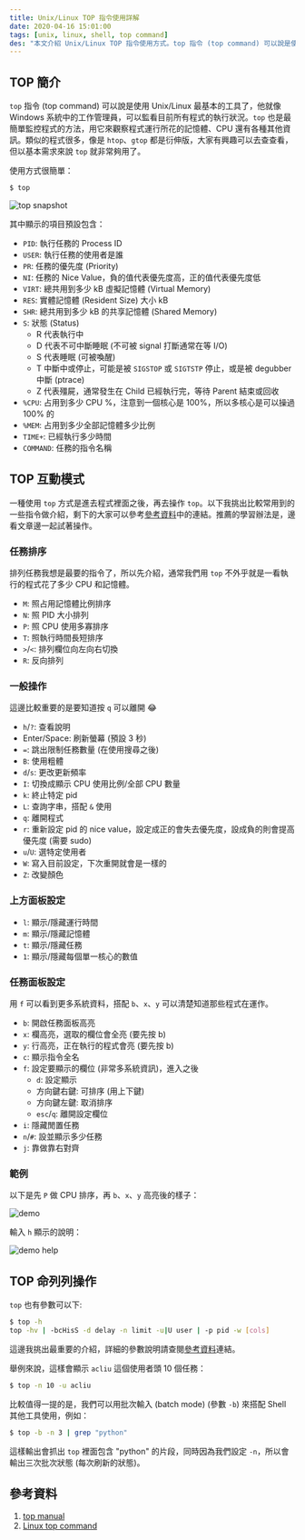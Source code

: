 ```yaml
---
title: Unix/Linux TOP 指令使用詳解
date: 2020-04-16 15:01:00
tags: [unix, linux, shell, top command]
des: "本文介紹 Unix/Linux TOP 指令使用方式。top 指令 (top command) 可以說是使用 Unix/Linux 最基本的工具了，他就像 Windows 系統中的工作管理員，可以監看目前所有程式的執行狀況。top 也是最簡單監控程式的方法，用它來觀察程式運行所花的記憶體、CPU 還有各種其他資訊。"
---
```


## TOP 簡介

`top` 指令 (top command) 可以說是使用 Unix/Linux 最基本的工具了，他就像 Windows 系統中的工作管理員，可以監看目前所有程式的執行狀況。`top` 也是最簡單監控程式的方法，用它來觀察程式運行所花的記憶體、CPU 還有各種其他資訊。類似的程式很多，像是 `htop`、`gtop` 都是衍伸版，大家有興趣可以去查查看，但以基本需求來說 `top` 就非常夠用了。
<!-- more -->

使用方式很簡單：

```sh
$ top
```

![top snapshot](https://user-images.githubusercontent.com/18013815/79328399-90af4580-7f48-11ea-9926-880e9f44f84b.png)

其中顯示的項目預設包含：
- `PID`: 執行任務的 Process ID
- `USER`: 執行任務的使用者是誰
- `PR`: 任務的優先度 (Priority)
- `NI`: 任務的 Nice Value，負的值代表優先度高，正的值代表優先度低
- `VIRT`: 總共用到多少 kB 虛擬記憶體 (Virtual Memory)
- `RES`: 實體記憶體 (Resident Size) 大小 kB
- `SHR`: 總共用到多少 kB 的共享記憶體 (Shared Memory)
- `S`: 狀態 (Status)
    - R 代表執行中
    - D 代表不可中斷睡眠 (不可被 signal 打斷通常在等 I/O)
    - S 代表睡眠 (可被喚醒)
    - T 中斷中或停止，可能是被 `SIGSTOP` 或 `SIGTSTP` 停止，或是被 degubber 中斷 (ptrace)
    - Z 代表殭屍，通常發生在 Child 已經執行完，等待 Parent 結束或回收
- `%CPU`: 占用到多少 CPU %，注意到一個核心是 100%，所以多核心是可以操過 100% 的
- `%MEM`: 占用到多少全部記憶體多少比例
- `TIME+`: 已經執行多少時間
- `COMMAND`: 任務的指令名稱

## TOP 互動模式

一種使用 `top` 方式是進去程式裡面之後，再去操作 `top`。以下我挑出比較常用到的一些指令做介紹，剩下的大家可以參考[參考資料](#%E5%8F%83%E8%80%83%E8%B3%87%E6%96%99)中的連結。推薦的學習辦法是，邊看文章邊一起試著操作。

### 任務排序

排列任務我想是最要的指令了，所以先介紹，通常我們用 `top` 不外乎就是一看執行的程式花了多少 CPU 和記憶體。

- `M`: 照占用記憶體比例排序
- `N`: 照 PID 大小排列
- `P`: 照 CPU 使用多寡排序
- `T`: 照執行時間長短排序
- `>`/`<`: 排列欄位向左向右切換 
- `R`: 反向排列

### 一般操作

這邊比較重要的是要知道按 `q` 可以離開 😂

- `h`/`?`: 查看說明
- Enter/Space: 刷新螢幕 (預設 3 秒)
- `=`: 跳出限制任務數量 (在使用搜尋之後)
- `B`: 使用粗體
- `d`/`s`: 更改更新頻率
- `I`: 切換成顯示 CPU 使用比例/全部 CPU 數量
- `k`: 終止特定 pid
- `L`: 查詢字串，搭配 `&` 使用
- `q`: 離開程式
- `r`: 重新設定 pid 的 nice value，設定成正的會失去優先度，設成負的則會提高優先度 (需要 sudo)
- `u`/`U`: 選特定使用者
- `W`: 寫入目前設定，下次重開就會是一樣的
- `Z`: 改變顏色

### 上方面板設定

- `l`: 顯示/隱藏運行時間
- `m`: 顯示/隱藏記憶體
- `t`: 顯示/隱藏任務
- `1`: 顯示/隱藏每個單一核心的數值

### 任務面板設定

用 `f` 可以看到更多系統資料，搭配 `b`、`x`、`y` 可以清楚知道那些程式在運作。

- `b`: 開啟任務面板高亮
- `x`: 欄高亮，選取的欄位會全亮 (要先按 b)
- `y`: 行高亮，正在執行的程式會亮 (要先按 b)
- `c`: 顯示指令全名
- `f`: 設定要顯示的欄位 (非常多系統資訊)，進入之後
    - `d`: 設定顯示
    - 方向鍵右鍵: 可排序 (用上下鍵)
    - 方向鍵左鍵: 取消排序
    - `esc`/`q`: 離開設定欄位
- `i`: 隱藏閒置任務
- `n`/`#`: 設並顯示多少任務
- `j`: 靠做靠右對齊

### 範例

以下是先 `P` 做 CPU 排序，再 `b`、`x`、`y` 高亮後的樣子：

![demo](https://user-images.githubusercontent.com/18013815/79379777-fffd5780-7f91-11ea-9c64-3399cc7de154.png)

輸入 `h` 顯示的說明：


![demo help](https://user-images.githubusercontent.com/18013815/79380863-9ed68380-7f93-11ea-9680-73c974c366f1.png)


## TOP 命列列操作

`top` 也有參數可以下:

```sh
$ top -h
top -hv | -bcHisS -d delay -n limit -u|U user | -p pid -w [cols]
```

這邊我挑出最重要的介紹，詳細的參數說明請查閱[參考資料](#%E5%8F%83%E8%80%83%E8%B3%87%E6%96%99)連結。

舉例來說，這樣會顯示 `acliu` 這個使用者頭 10 個任務：

```sh
$ top -n 10 -u acliu
```

比較值得一提的是，我們可以用批次輸入 (batch mode) (參數 `-b`) 來搭配 Shell 其他工具使用，例如：

```sh
$ top -b -n 3 | grep "python"
```

這樣輸出會抓出 `top` 裡面包含 "python" 的片段，同時因為我們設定 `-n`，所以會輸出三次批次狀態 (每次刷新的狀態)。

## 參考資料

1. [top manual](http://manpages.ubuntu.com/manpages/precise/en/man1/top.1.html)
2. [Linux top command](https://www.computerhope.com/unix/top.htm)
